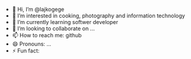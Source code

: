 - 👋 Hi, I’m @lajkogege
- 👀 I’m interested in cooking, photography and information technology
- 🌱 I’m currently learning softwer developer
- 💞️ I’m looking to collaborate on ...
- 📫 How to reach me: github
- 😄 Pronouns: ...
- ⚡ Fun fact: 

<!---
lajkogege/lajkogege is a ✨ special ✨ repository because its `README.md` (this file) appears on your GitHub profile.
You can click the Preview link to take a look at your changes.
--->
